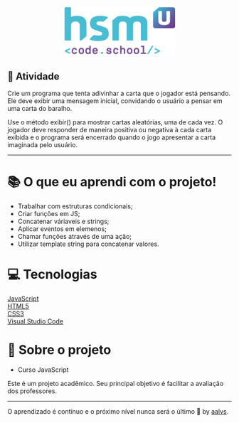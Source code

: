 <div align='center'>
<img src=".github/logo.png" width='250'>
</div>

## 🚀 Atividade

Crie um programa que tenta adivinhar a carta que o jogador está pensando. Ele deve exibir uma mensagem inicial, convidando o usuário a pensar em uma carta do baralho.

Use o método exibir() para mostrar cartas aleatórias, uma de cada vez. O jogador deve responder de maneira positiva ou negativa à cada carta exibida e o programa será encerrado quando o jogo apresentar a carta imaginada pelo usuário.

---

# 📚 O que eu aprendi com o projeto!

- Trabalhar com estruturas condicionais;
- Criar funções em JS;
- Concatenar váriaveis e strings;
- Aplicar eventos em elemenos;
- Chamar funções através de uma ação;
- Utilizar template string para concatenar valores.

# 💻 Tecnologias

<a href='https://www.javascript.com/'>JavaScript</a>
<br/>
<a href='https://www.w3schools.com/html/'>HTML5</a>
<br/>
<a href='https://www.w3schools.com/css/'>CSS3</a>
<br/>
<a href='https://code.visualstudio.com/'>Visual Studio Code</a>
<br/>

# 📝 Sobre o projeto

- Curso JavaScript

Este é um projeto acadêmico. Seu principal objetivo é facilitar a avaliação dos professores.

---

O aprendizado é contínuo e o próximo nível nunca será o último 🚀 by [aalvs](https://app.rocketseat.com.br/me/aalvs).